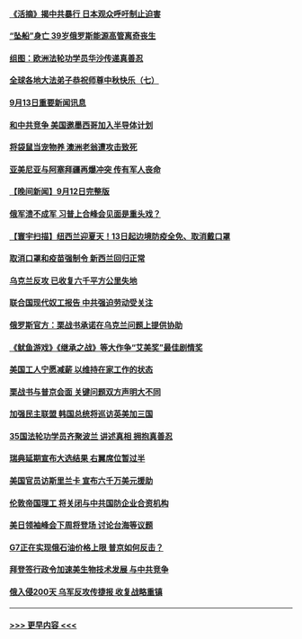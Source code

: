 #### [《活摘》揭中共暴行 日本观众呼吁制止迫害](../pages/prog202/a103526681.md?t=09132101) 
#### [“坠船”身亡 39岁俄罗斯能源高管离奇丧生](../pages/prog202/a103526749.md?t=09132101) 
#### [组图：欧洲法轮功学员华沙传递真善忍](../pages/prog202/a103526698.md?t=09132101) 
#### [全球各地大法弟子恭祝师尊中秋快乐（七）](../pages/prog202/a103526673.md?t=09132101) 
#### [9月13日重要新闻讯息](../pages/prog202/a103526671.md?t=09132101) 
#### [和中共竞争 美国邀墨西哥加入半导体计划](../pages/prog202/a103526647.md?t=09132101) 
#### [将袋鼠当宠物养 澳洲老翁遭攻击致死](../pages/prog202/a103526638.md?t=09132101) 
#### [亚美尼亚与阿塞拜疆再爆冲突 传有军人丧命](../pages/prog202/a103526565.md?t=09132101) 
#### [【晚间新闻】9月12日完整版](../pages/prog202/a103526471.md?t=09132101) 
#### [俄军溃不成军 习普上合峰会见面是重头戏？](../pages/prog202/a103526538.md?t=09132101) 
#### [【寰宇扫描】纽西兰迎夏天！13日起边境防疫全免、取消戴口罩](../pages/prog202/a103526495.md?t=09132101) 
#### [取消口罩和疫苗强制令 新西兰回归正常](../pages/prog202/a103526347.md?t=09132101) 
#### [乌克兰反攻 已收复六千平方公里失地](../pages/prog202/a103526349.md?t=09132101) 
#### [联合国现代奴工报告 中共强迫劳动受关注](../pages/prog202/a103526353.md?t=09132101) 
#### [俄罗斯官方：栗战书承诺在乌克兰问题上提供协助](../pages/prog202/a103526277.md?t=09132101) 
#### [《鱿鱼游戏》《继承之战》等大作争“艾美奖”最佳剧情奖](../pages/prog202/a103526246.md?t=09132101) 
#### [美国工人宁愿减薪 以维持在家工作的状态](../pages/prog202/a103526237.md?t=09132101) 
#### [栗战书与普京会面 关键问题双方声明大不同](../pages/prog202/a103526236.md?t=09132101) 
#### [加强民主联盟 韩国总统将巡访英美加三国](../pages/prog202/a103526157.md?t=09132101) 
#### [35国法轮功学员齐聚波兰 讲述真相 拥抱真善忍](../pages/prog202/a103526163.md?t=09132101) 
#### [瑞典延期宣布大选结果 右翼席位暂过半](../pages/prog202/a103526153.md?t=09132101) 
#### [美国官员访斯里兰卡 宣布六千万美元援助](../pages/prog202/a103526151.md?t=09132101) 
#### [伦敦帝国理工 将关闭与中共国防企业合资机构](../pages/prog202/a103526149.md?t=09132101) 
#### [美日领袖峰会下周将登场 讨论台海等议题](../pages/prog202/a103526155.md?t=09132101) 
#### [G7正在实现俄石油价格上限 普京如何反击？](../pages/prog202/a103525965.md?t=09132101) 
#### [拜登签行政令加速美生物技术发展 与中共竞争](../pages/prog202/a103525944.md?t=09132101) 
#### [俄入侵200天 乌军反攻传捷报 收复战略重镇](../pages/prog202/a103525934.md?t=09132101) 

----
#### [ >>> 更早内容 <<< ](../indexes/prog202-earlier.md)
